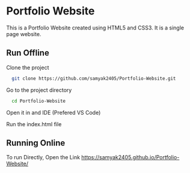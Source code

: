 # Portfolio Website

This is a Portfolio Website created using HTML5 and CSS3.
It is a single page website.

## Run Offline

Clone the project

```bash
  git clone https://github.com/samyak2405/Portfolio-Website.git
```

Go to the project directory

```bash
  cd Portfolio-Website
```
Open it in and IDE (Prefered VS Code)

Run the index.html file


## Running Online

To run Directly, Open the Link
https://samyak2405.github.io/Portfolio-Website/













